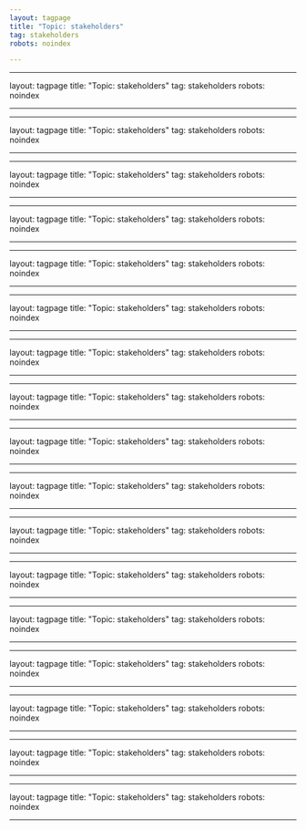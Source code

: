 ```yaml
---
layout: tagpage
title: "Topic: stakeholders"
tag: stakeholders
robots: noindex

---
```

---
layout: tagpage
title: "Topic: stakeholders"
tag: stakeholders
robots: noindex

---
---
layout: tagpage
title: "Topic: stakeholders"
tag: stakeholders
robots: noindex

---
---
layout: tagpage
title: "Topic: stakeholders"
tag: stakeholders
robots: noindex

---
---
layout: tagpage
title: "Topic: stakeholders"
tag: stakeholders
robots: noindex

---
---
layout: tagpage
title: "Topic: stakeholders"
tag: stakeholders
robots: noindex

---
---
layout: tagpage
title: "Topic: stakeholders"
tag: stakeholders
robots: noindex

---
---
layout: tagpage
title: "Topic: stakeholders"
tag: stakeholders
robots: noindex

---
---
layout: tagpage
title: "Topic: stakeholders"
tag: stakeholders
robots: noindex

---
---
layout: tagpage
title: "Topic: stakeholders"
tag: stakeholders
robots: noindex

---
---
layout: tagpage
title: "Topic: stakeholders"
tag: stakeholders
robots: noindex

---
---
layout: tagpage
title: "Topic: stakeholders"
tag: stakeholders
robots: noindex

---
---
layout: tagpage
title: "Topic: stakeholders"
tag: stakeholders
robots: noindex

---
---
layout: tagpage
title: "Topic: stakeholders"
tag: stakeholders
robots: noindex

---
---
layout: tagpage
title: "Topic: stakeholders"
tag: stakeholders
robots: noindex

---
---
layout: tagpage
title: "Topic: stakeholders"
tag: stakeholders
robots: noindex

---
---
layout: tagpage
title: "Topic: stakeholders"
tag: stakeholders
robots: noindex

---
---
layout: tagpage
title: "Topic: stakeholders"
tag: stakeholders
robots: noindex

---
